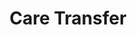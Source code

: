 ---
hackday: "18-gloucester"
title: "Care Transfer"
summary: "A system to allow Acute services to share discharge service requirements with community to the inpatient population to aid more rapid access to release bed blockers and expedite return to home for patients"
---
